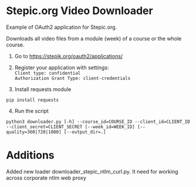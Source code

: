 # Stepic.org Video Downloader

Example of OAuth2 application for Stepic.org. 

Downloads all video files from a module (week) of a course or the whole course.

1. Go to https://stepik.org/oauth2/applications/

2. Register your application with settings:  
`Client type: confidential`  
`Authorization Grant Type: client-credentials`

3. Install requests module

  ```
  pip install requests
  ```

4. Run the script

  ```
 python3 downloader.py [-h] --course_id=COURSE_ID --client_id=CLIENT_ID --client_secret=CLIENT_SECRET [--week_id=WEEK_ID] [--quality=360|720|1080] [--output_dir=.]
  ```
Additions
===
Added new loader downloader_stepic_ntlm_curl.py.
It need for working across corporate ntlm web proxy